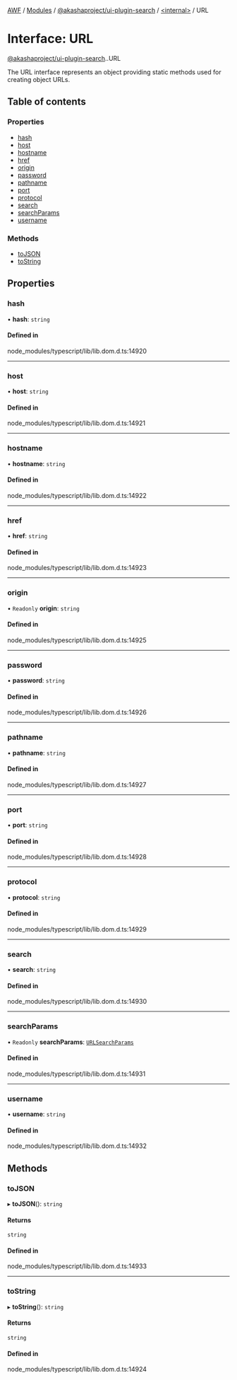 [AWF](../README.md) / [Modules](../modules.md) / [@akashaproject/ui-plugin-search](../modules/akashaproject_ui_plugin_search.md) / [<internal\>](../modules/akashaproject_ui_plugin_search._internal_.md) / URL

# Interface: URL

[@akashaproject/ui-plugin-search](../modules/akashaproject_ui_plugin_search.md).[<internal>](../modules/akashaproject_ui_plugin_search._internal_.md).URL

The URL interface represents an object providing static methods used for creating object URLs.

## Table of contents

### Properties

- [hash](akashaproject_ui_plugin_search._internal_.URL.md#hash)
- [host](akashaproject_ui_plugin_search._internal_.URL.md#host)
- [hostname](akashaproject_ui_plugin_search._internal_.URL.md#hostname)
- [href](akashaproject_ui_plugin_search._internal_.URL.md#href)
- [origin](akashaproject_ui_plugin_search._internal_.URL.md#origin)
- [password](akashaproject_ui_plugin_search._internal_.URL.md#password)
- [pathname](akashaproject_ui_plugin_search._internal_.URL.md#pathname)
- [port](akashaproject_ui_plugin_search._internal_.URL.md#port)
- [protocol](akashaproject_ui_plugin_search._internal_.URL.md#protocol)
- [search](akashaproject_ui_plugin_search._internal_.URL.md#search)
- [searchParams](akashaproject_ui_plugin_search._internal_.URL.md#searchparams)
- [username](akashaproject_ui_plugin_search._internal_.URL.md#username)

### Methods

- [toJSON](akashaproject_ui_plugin_search._internal_.URL.md#tojson)
- [toString](akashaproject_ui_plugin_search._internal_.URL.md#tostring)

## Properties

### hash

• **hash**: `string`

#### Defined in

node_modules/typescript/lib/lib.dom.d.ts:14920

___

### host

• **host**: `string`

#### Defined in

node_modules/typescript/lib/lib.dom.d.ts:14921

___

### hostname

• **hostname**: `string`

#### Defined in

node_modules/typescript/lib/lib.dom.d.ts:14922

___

### href

• **href**: `string`

#### Defined in

node_modules/typescript/lib/lib.dom.d.ts:14923

___

### origin

• `Readonly` **origin**: `string`

#### Defined in

node_modules/typescript/lib/lib.dom.d.ts:14925

___

### password

• **password**: `string`

#### Defined in

node_modules/typescript/lib/lib.dom.d.ts:14926

___

### pathname

• **pathname**: `string`

#### Defined in

node_modules/typescript/lib/lib.dom.d.ts:14927

___

### port

• **port**: `string`

#### Defined in

node_modules/typescript/lib/lib.dom.d.ts:14928

___

### protocol

• **protocol**: `string`

#### Defined in

node_modules/typescript/lib/lib.dom.d.ts:14929

___

### search

• **search**: `string`

#### Defined in

node_modules/typescript/lib/lib.dom.d.ts:14930

___

### searchParams

• `Readonly` **searchParams**: [`URLSearchParams`](../modules/akashaproject_ui_plugin_search._internal_.md#urlsearchparams)

#### Defined in

node_modules/typescript/lib/lib.dom.d.ts:14931

___

### username

• **username**: `string`

#### Defined in

node_modules/typescript/lib/lib.dom.d.ts:14932

## Methods

### toJSON

▸ **toJSON**(): `string`

#### Returns

`string`

#### Defined in

node_modules/typescript/lib/lib.dom.d.ts:14933

___

### toString

▸ **toString**(): `string`

#### Returns

`string`

#### Defined in

node_modules/typescript/lib/lib.dom.d.ts:14924
